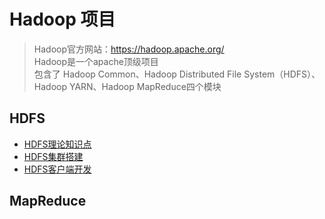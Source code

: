 # Hadoop 项目

> Hadoop官方网站：https://hadoop.apache.org/   
> Hadoop是一个apache顶级项目   
> 包含了 Hadoop Common、Hadoop Distributed File System（HDFS）、Hadoop YARN、Hadoop MapReduce四个模块

## HDFS
- [HDFS理论知识点](大数据技术栈/Hadoop/HDFS/HDFS理论知识点/)
- [HDFS集群搭建](大数据技术栈/Hadoop/HDFS/HDFS集群搭建/)
- [HDFS客户端开发](大数据技术栈/Hadoop/HDFS/HDFS客户端开发/)

## MapReduce

